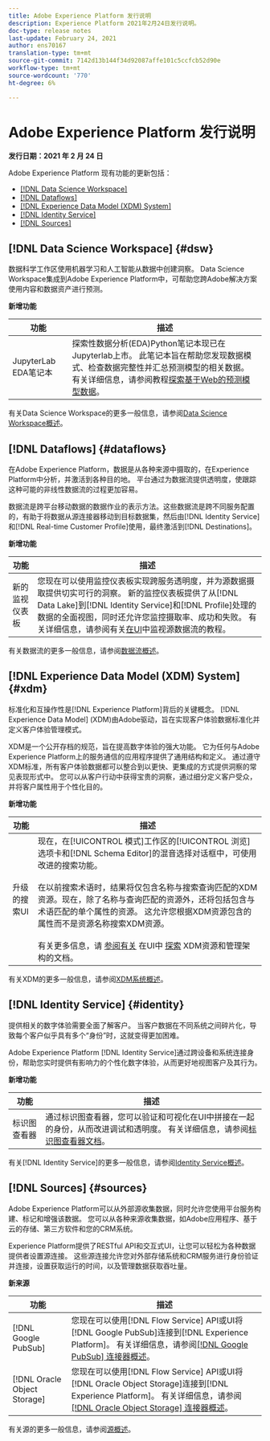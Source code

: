```yaml
---
title: Adobe Experience Platform 发行说明
description: Experience Platform 2021年2月24日发行说明。
doc-type: release notes
last-update: February 24, 2021
author: ens70167
translation-type: tm+mt
source-git-commit: 7142d13b144f34d92087affe101c5ccfcb52d90e
workflow-type: tm+mt
source-wordcount: '770'
ht-degree: 6%

---
```



# Adobe Experience Platform 发行说明

**发行日期：2021 年 2 月 24 日**

Adobe Experience Platform 现有功能的更新包括：

- [[!DNL Data Science Workspace]](#dsw)
- [[!DNL Dataflows]](#dataflows)
- [[!DNL Experience Data Model (XDM) System]](#xdm)
- [[!DNL Identity Service]](#identity)
- [[!DNL Sources]](#sources)

## [!DNL Data Science Workspace] {#dsw}

数据科学工作区使用机器学习和人工智能从数据中创建洞察。 Data Science Workspace集成到Adobe Experience Platform中，可帮助您跨Adobe解决方案使用内容和数据资产进行预测。

**新增功能**

| 功能 | 描述 |
| --- | --- |
| JupyterLab EDA笔记本 | 探索性数据分析(EDA)Python笔记本现已在Jupyterlab上市。 此笔记本旨在帮助您发现数据模式、检查数据完整性并汇总预测模型的相关数据。 有关详细信息，请参阅教程[探索基于Web的预测模型数据](../../data-science-workspace/jupyterlab/eda-notebook.md)。 |

有关Data Science Workspace的更多一般信息，请参阅[Data Science Workspace概述](../../data-science-workspace/home.md)。

## [!DNL Dataflows] {#dataflows}

在Adobe Experience Platform，数据是从各种来源中摄取的，在Experience Platform中分析，并激活到各种目的地。 平台通过为数据流提供透明度，使跟踪这种可能的非线性数据流的过程更加容易。

数据流是跨平台移动数据的数据作业的表示方法。这些数据流是跨不同服务配置的，有助于将数据从源连接器移动到目标数据集，然后由[!DNL Identity Service]和[!DNL Real-time Customer Profile]使用，最终激活到[!DNL Destinations]。

**新增功能**

| 功能 | 描述 |
| --- | --- |
| 新的监视仪表板 | 您现在可以使用监控仪表板实现跨服务透明度，并为源数据摄取提供切实可行的洞察。 新的监控仪表板提供了从[!DNL Data Lake]到[!DNL Identity Service]和[!DNL Profile]处理的数据的全面视图，同时还允许您监控摄取率、成功和失败。 有关详细信息，请参阅有关[在UI](../../dataflows/ui/monitor-sources.md)中监视源数据流的教程。 |

有关数据流的更多一般信息，请参阅[数据流概述](../../dataflows/home.md)。

## [!DNL Experience Data Model (XDM) System] {#xdm}

标准化和互操作性是[!DNL Experience Platform]背后的关键概念。 [!DNL Experience Data Model] (XDM)由Adobe驱动，旨在实现客户体验数据标准化并定义客户体验管理模式。

XDM是一个公开存档的规范，旨在提高数字体验的强大功能。 它为任何与Adobe Experience Platform上的服务通信的应用程序提供了通用结构和定义。 通过遵守XDM标准，所有客户体验数据都可以整合到以更快、更集成的方式提供洞察的常见表现形式中。 您可以从客户行动中获得宝贵的洞察，通过细分定义客户受众，并将客户属性用于个性化目的。

**新增功能**

| 功能 | 描述 |
| --- | --- |
| 升级的搜索UI | 现在，在[!UICONTROL 模式]工作区的[!UICONTROL 浏览]选项卡和[!DNL Schema Editor]的混音选择对话框中，可使用改进的搜索功能。<br><br>在以前搜索术语时，结果将仅包含名称与搜索查询匹配的XDM资源。现在，除了名称与查询匹配的资源外，还将包括包含与术语匹配的单个属性的资源。 这允许您根据XDM资源包含的属性而不是资源名称搜索XDM资源。<br><br>有关更多信息，请 [参阅有关](../../xdm/ui/explore.md) 在UI中 [探索](../../xdm/ui/resources/schemas.md) XDM资源和管理架构的文档。 |

有关XDM的更多一般信息，请参阅[XDM系统概述](../../xdm/home.md)。

## [!DNL Identity Service] {#identity}

提供相关的数字体验需要全面了解客户。 当客户数据在不同系统之间碎片化，导致每个客户似乎具有多个“身份”时，这就变得更加困难。

Adobe Experience Platform [!DNL Identity Service]通过跨设备和系统连接身份，帮助您实时提供有影响力的个性化数字体验，从而更好地视图客户及其行为。

**新增功能**

| 功能 | 描述 |
| --- | --- |
| 标识图查看器 | 通过标识图查看器，您可以验证和可视化在UI中拼接在一起的身份，从而改进调试和透明度。 有关详细信息，请参阅[标识图查看器文档](../../identity-service/ui/identity-graph-viewer.md)。 |

有关[!DNL Identity Service]的更多一般信息，请参阅[Identity Service概述](../../identity-service/home.md)。

## [!DNL Sources] {#sources}

Adobe Experience Platform可以从外部源收集数据，同时允许您使用平台服务构建、标记和增强该数据。 您可以从各种来源收集数据，如Adobe应用程序、基于云的存储、第三方软件和您的CRM系统。

Experience Platform提供了RESTful API和交互式UI，让您可以轻松为各种数据提供者设置源连接。 这些源连接允许您对外部存储系统和CRM服务进行身份验证并连接，设置获取运行的时间，以及管理数据获取吞吐量。

**新来源**

| 功能 | 描述 |
| --- | --- |
| [!DNL Google PubSub] | 您现在可以使用[!DNL Flow Service] API或UI将[!DNL Google PubSub]连接到[!DNL Experience Platform]。 有关详细信息，请参阅[[!DNL Google PubSub] 连接器概述](../../sources/connectors/cloud-storage/google-pubsub.md)。 |
| [!DNL Oracle Object Storage] | 您现在可以使用[!DNL Flow Service] API或UI将[!DNL Oracle Object Storage]连接到[!DNL Experience Platform]。 有关详细信息，请参阅[[!DNL Oracle Object Storage] 连接器概述](../../sources/connectors/cloud-storage/oracle-object-storage.md)。 |

有关源的更多一般信息，请参阅[源概述](../../sources/home.md)。
